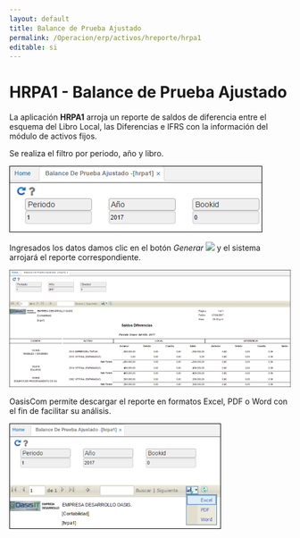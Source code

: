 ```yaml
---
layout: default
title: Balance de Prueba Ajustado
permalink: /Operacion/erp/activos/hreporte/hrpa1
editable: si
---
```


# HRPA1 - Balance de Prueba Ajustado

La aplicación **HRPA1** arroja un reporte de saldos de diferencia entre el esquema del Libro Local, las Diferencias e IFRS con la información del módulo de activos fijos.

Se realiza el filtro por periodo, año y libro.  

![](hrpa3.png)

Ingresados los datos damos clic en el botón _Generar_ ![](actualizar.png) y el sistema arrojará el reporte correspondiente.  

![](hrpa4.png)

OasisCom permite descargar el reporte en formatos Excel, PDF o Word con el fin de facilitar su análisis.  

![](hrpa5.png)




